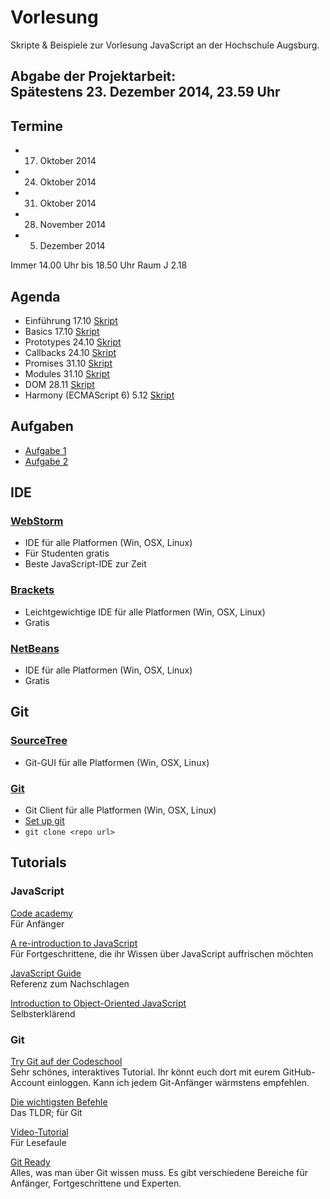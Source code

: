 Vorlesung
========

Skripte & Beispiele zur Vorlesung JavaScript an der Hochschule Augsburg.

## Abgabe der Projektarbeit:<br>Spätestens 23. Dezember 2014, 23.59 Uhr

## Termine

- 17. Oktober 2014
- 24. Oktober 2014
- 31. Oktober 2014
- 28. November 2014
- 5. Dezember 2014

Immer 14.00 Uhr bis 18.50 Uhr
Raum J 2.18

## Agenda

- Einführung 17.10 [Skript](http://hsa-js-ws1415.github.io/vorlesung/1-einfuehrung/#1)
- Basics 17.10 [Skript](http://hsa-js-ws1415.github.io/vorlesung/2-basics/#1)
- Prototypes 24.10 [Skript](http://hsa-js-ws1415.github.io/vorlesung/3-prototypes/#1)
- Callbacks 24.10 [Skript](http://hsa-js-ws1415.github.io/vorlesung/4-callbacks/#1)
- Promises 31.10 [Skript](http://hsa-js-ws1415.github.io/vorlesung/5-promises#1)
- Modules 31.10 [Skript](http://hsa-js-ws1415.github.io/vorlesung/6-modules/#1)
- DOM 28.11 [Skript](http://hsa-js-ws1415.github.io/vorlesung/7-dom/#1)
- Harmony (ECMAScript 6) 5.12 [Skript](http://hsa-js-ws1415.github.io/vorlesung/8-harmony/#1)

## Aufgaben

- [Aufgabe 1](https://github.com/hsa-js-ws1415/aufgaben/tree/master/aufgabe-1)
- [Aufgabe 2](https://github.com/hsa-js-ws1415/aufgaben/tree/master/aufgabe-2)

## IDE

### [WebStorm](https://www.jetbrains.com/webstorm/)

- IDE für alle Platformen (Win, OSX, Linux)
- Für Studenten gratis
- Beste JavaScript-IDE zur Zeit

### [Brackets](http://brackets.io/?lang=de)

- Leichtgewichtige IDE für alle Platformen (Win, OSX, Linux)
- Gratis

### [NetBeans](https://netbeans.org/)

- IDE für alle Platformen (Win, OSX, Linux)
- Gratis

## Git

### [SourceTree](http://www.sourcetreeapp.com/)

- Git-GUI für alle Platformen (Win, OSX, Linux)

### [Git](http://git-scm.com/downloads)

- Git Client für alle Platformen (Win, OSX, Linux)
- [Set up git](https://help.github.com/articles/set-up-git)
- `git clone <repo url>`

## Tutorials

### JavaScript

[Code academy](http://www.codecademy.com/en/tracks/javascript)<br>
Für Anfänger

[A re-introduction to JavaScript](https://developer.mozilla.org/en-US/docs/Web/JavaScript/A_re-introduction_to_JavaScript)<br>
Für Fortgeschrittene, die ihr Wissen über JavaScript auffrischen möchten

[JavaScript Guide](https://developer.mozilla.org/en-US/docs/Web/JavaScript/Guide)<br>
Referenz zum Nachschlagen

[Introduction to Object-Oriented JavaScript](https://developer.mozilla.org/en-US/docs/Web/JavaScript/Introduction_to_Object-Oriented_JavaScript)<br>
Selbsterklärend

### Git

[Try Git auf der Codeschool](http://www.codeschool.com/courses/try-git)<br>
Sehr schönes, interaktives Tutorial. Ihr könnt euch dort mit eurem GitHub-Account einloggen. Kann ich jedem Git-Anfänger wärmstens empfehlen.

[Die wichtigsten Befehle](http://rogerdudler.github.io/git-guide/index.de.html)<br>
Das TLDR; für Git

[Video-Tutorial](http://www.youtube.com/watch?v=Fwdg8-thBAc)<br>
Für Lesefaule

[Git Ready](http://de.gitready.com/)<br>
Alles, was man über Git wissen muss. Es gibt verschiedene Bereiche für Anfänger, Fortgeschrittene und Experten.

